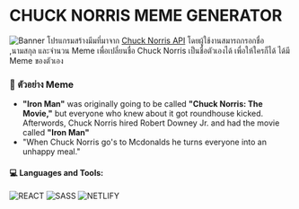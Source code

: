 # CHUCK NORRIS MEME GENERATOR
![Banner](https://github.com/PeterWorakarn/Price_Calculator/blob/master/Slide%20%E2%80%93%20Price%403x.png)
โปรแกรมสร้างมีมที่มาจาก [Chuck Norris API](https://www.icndb.com/api/)
โดยผู้ใช้งานสมารถกรอกชื่อ ,นามสกุล และจำนวน Meme เพื่อเปลี่ยนชื่อ Chuck Norris เป็นชื่อตัวเองได้ เพื่อให้ใครก็ได้ ได้มี Meme ของตัวเอง 

### 🤠  ตัวอย่าง Meme ###
- <strong>"Iron Man"</strong> was originally going to be called <strong>\"Chuck Norris: The Movie,\"</strong> but everyone who knew about it got roundhouse kicked. Afterwords, Chuck Norris hired Robert Downey Jr. and had the movie called <strong>\"Iron Man\"</strong>
- "When Chuck Norris go's to Mcdonalds he turns everyone into an unhappy meal."

#### 💻 Languages and Tools:
<img alt="REACT" src="https://img.shields.io/badge/React-20232A?style=for-the-badge&logo=react&logoColor=61DAFB"/> <img alt="SASS" src="https://img.shields.io/badge/Sass-CC6699?style=for-the-badge&logo=sass&logoColor=white"/> <img alt="NETLIFY" src="https://img.shields.io/badge/Netlify-00C7B7?style=for-the-badge&logo=netlify&logoColor=white" /> 